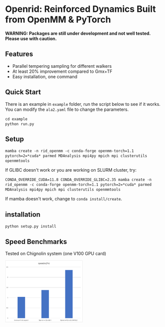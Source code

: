 # Openrid: Reinforced Dynamics Built from OpenMM & PyTorch

**WARNING: Packages are still under development and not well tested. Please use with caution.**

## Features

* Parallel tempering sampling for different walkers
* At least 20% improvement compared to Gmx+TF
* Easy installation, one command

## Quick Start
There is an example in `example` folder, run the script below to see if it works.
You can modify the `ala2.yaml` file to change the parameters.
```
cd example
python run.py
```

## Setup

```
mamba create -n rid_openmm -c conda-forge openmm-torch=1.1 pytorch=2=*cuda* parmed MDAnalysis mpi4py mpich mpi clusterutils openmmtools
```

If GLIBC doesn't work or you are working on SLURM cluster, try:
```
CONDA_OVERRIDE_CUDA=11.8 CONDA_OVERRIDE_GLIBC=2.35 mamba create -n rid_openmm -c conda-forge openmm-torch=1.1 pytorch=2=*cuda* parmed MDAnalysis mpi4py mpich mpi clusterutils openmmtools
```

If mamba doesn't work, change to `conda install/create`.

## installation

```
python setup.py install
```

## Speed Benchmarks

Tested on Chignolin system (one V100 GPU card)

<img src="benchmarks/speed_benchmark.png" alt="speed benchmark" style="width:250px;height:200px;"/>

